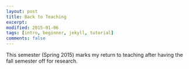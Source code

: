 ```yaml
---
layout: post
title: Back to Teaching 
excerpt: 
modified: 2015-01-06 
tags: [intro, beginner, jekyll, tutorial]
comments: false 
---
```


This semester (Spring 2015) marks my return to teaching after having the fall semester off for research.
